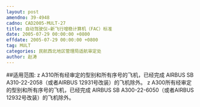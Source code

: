 ```yaml
---
layout: post
amendno: 39-4948
cadno: CAD2005-MULT-27
title: 自动驾驶仪—新飞行增稳计算机（FAC）标准
date: 2005-07-29 00:00:00 +0800
effdate: 2005-07-29 00:00:00 +0800
tag: MULT
categories: 民航西北地区管理局适航审定处
author: 赵涛
---
```


##适用范围:
z A310所有经审定的型别和所有序号的飞机，已经完成 AIRBUS SB
A310-22-2058（或者AIRBUS 12931号改装）的飞机除外。 z A300所有经审定的型别和所有序号的飞机，已经完成 AIRBUS SB A300-22-6050（或者AIRBUS 12932号改装）的飞机除外。

